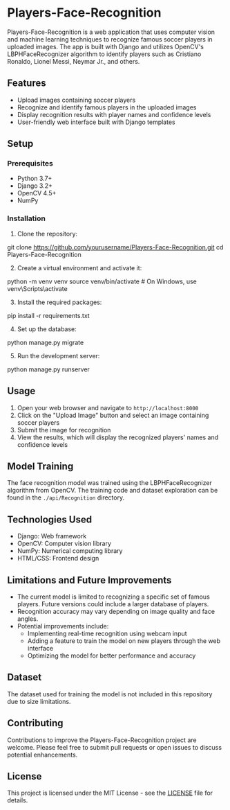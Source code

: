 # Players-Face-Recognition

Players-Face-Recognition is a web application that uses computer vision and machine learning techniques to recognize famous soccer players in uploaded images. The app is built with Django and utilizes OpenCV's LBPHFaceRecognizer algorithm to identify players such as Cristiano Ronaldo, Lionel Messi, Neymar Jr., and others.

## Features

- Upload images containing soccer players
- Recognize and identify famous players in the uploaded images
- Display recognition results with player names and confidence levels
- User-friendly web interface built with Django templates

## Setup

### Prerequisites

- Python 3.7+
- Django 3.2+
- OpenCV 4.5+
- NumPy

### Installation

1. Clone the repository:

git clone https://github.com/yourusername/Players-Face-Recognition.git
cd Players-Face-Recognition


2. Create a virtual environment and activate it:

python -m venv venv
source venv/bin/activate  # On Windows, use venv\Scripts\activate


3. Install the required packages:

pip install -r requirements.txt


4. Set up the database:

python manage.py migrate


5. Run the development server:

python manage.py runserver


## Usage

1. Open your web browser and navigate to `http://localhost:8000`
2. Click on the "Upload Image" button and select an image containing soccer players
3. Submit the image for recognition
4. View the results, which will display the recognized players' names and confidence levels

## Model Training

The face recognition model was trained using the LBPHFaceRecognizer algorithm from OpenCV. The training code and dataset exploration can be found in the `./api/Recognition` directory.

## Technologies Used

- Django: Web framework
- OpenCV: Computer vision library
- NumPy: Numerical computing library
- HTML/CSS: Frontend design

## Limitations and Future Improvements

- The current model is limited to recognizing a specific set of famous players. Future versions could include a larger database of players.
- Recognition accuracy may vary depending on image quality and face angles.
- Potential improvements include:
  - Implementing real-time recognition using webcam input
  - Adding a feature to train the model on new players through the web interface
  - Optimizing the model for better performance and accuracy

## Dataset

The dataset used for training the model is not included in this repository due to size limitations.

## Contributing

Contributions to improve the Players-Face-Recognition project are welcome. Please feel free to submit pull requests or open issues to discuss potential enhancements.

## License

This project is licensed under the MIT License - see the [LICENSE](LICENSE) file for details.
